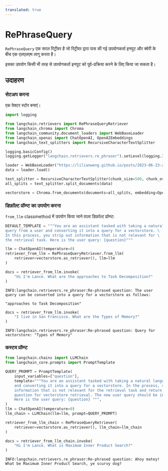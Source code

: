 ```yaml
---
translated: true
---
```


# RePhraseQuery

`RePhraseQuery` एक सरल रिट्रीवर है जो रिट्रीवर द्वारा पास की गई उपयोगकर्ता इनपुट और क्वेरी के बीच एक एलएलएम लागू करता है।

इसका उपयोग किसी भी तरह से उपयोगकर्ता इनपुट को पूर्व-प्रक्रिया करने के लिए किया जा सकता है।

## उदाहरण

### सेटअप करना

एक वेक्टर स्टोर बनाएं।

```python
import logging

from langchain.retrievers import RePhraseQueryRetriever
from langchain_chroma import Chroma
from langchain_community.document_loaders import WebBaseLoader
from langchain_openai import ChatOpenAI, OpenAIEmbeddings
from langchain_text_splitters import RecursiveCharacterTextSplitter
```

```python
logging.basicConfig()
logging.getLogger("langchain.retrievers.re_phraser").setLevel(logging.INFO)

loader = WebBaseLoader("https://lilianweng.github.io/posts/2023-06-23-agent/")
data = loader.load()

text_splitter = RecursiveCharacterTextSplitter(chunk_size=500, chunk_overlap=0)
all_splits = text_splitter.split_documents(data)

vectorstore = Chroma.from_documents(documents=all_splits, embedding=OpenAIEmbeddings())
```

### डिफ़ॉल्ट प्रॉम्प्ट का उपयोग करना

`from_llm` classmethod में उपयोग किया जाने वाला डिफ़ॉल्ट प्रॉम्प्ट:

```python
DEFAULT_TEMPLATE = """You are an assistant tasked with taking a natural language \
query from a user and converting it into a query for a vectorstore. \
In this process, you strip out information that is not relevant for \
the retrieval task. Here is the user query: {question}"""
```

```python
llm = ChatOpenAI(temperature=0)
retriever_from_llm = RePhraseQueryRetriever.from_llm(
    retriever=vectorstore.as_retriever(), llm=llm
)
```

```python
docs = retriever_from_llm.invoke(
    "Hi I'm Lance. What are the approaches to Task Decomposition?"
)
```

```output
INFO:langchain.retrievers.re_phraser:Re-phrased question: The user query can be converted into a query for a vectorstore as follows:

"approaches to Task Decomposition"
```

```python
docs = retriever_from_llm.invoke(
    "I live in San Francisco. What are the Types of Memory?"
)
```

```output
INFO:langchain.retrievers.re_phraser:Re-phrased question: Query for vectorstore: "Types of Memory"
```

### कस्टम प्रॉम्प्ट

```python
from langchain.chains import LLMChain
from langchain_core.prompts import PromptTemplate

QUERY_PROMPT = PromptTemplate(
    input_variables=["question"],
    template="""You are an assistant tasked with taking a natural languge query from a user
    and converting it into a query for a vectorstore. In the process, strip out all
    information that is not relevant for the retrieval task and return a new, simplified
    question for vectorstore retrieval. The new user query should be in pirate speech.
    Here is the user query: {question} """,
)
llm = ChatOpenAI(temperature=0)
llm_chain = LLMChain(llm=llm, prompt=QUERY_PROMPT)
```

```python
retriever_from_llm_chain = RePhraseQueryRetriever(
    retriever=vectorstore.as_retriever(), llm_chain=llm_chain
)
```

```python
docs = retriever_from_llm_chain.invoke(
    "Hi I'm Lance. What is Maximum Inner Product Search?"
)
```

```output
INFO:langchain.retrievers.re_phraser:Re-phrased question: Ahoy matey! What be Maximum Inner Product Search, ye scurvy dog?
```
